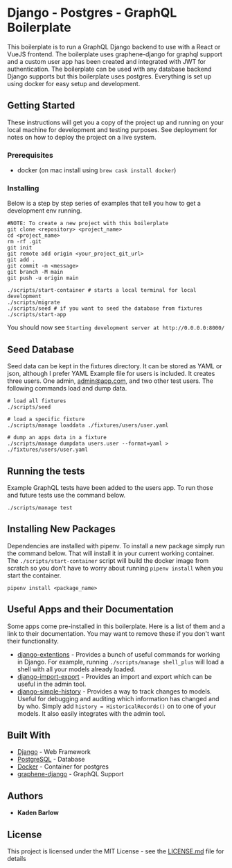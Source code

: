 # Django - Postgres - GraphQL Boilerplate

This boilerplate is to run a GraphQL Django backend to use with a React or VueJS frontend.
The boilerplate uses graphene-django for graphql support and a custom user app has been created and integrated with JWT for authentication. The boilerplate can be used with any database backend Django supports but this boilerplate uses postgres. Everything is set up using docker for easy setup and development.

## Getting Started

These instructions will get you a copy of the project up and running on your local machine for development and testing purposes. See deployment for notes on how to deploy the project on a live system.

### Prerequisites

- docker (on mac install using `brew cask install docker`)

### Installing

Below is a step by step series of examples that tell you how to get a development env running.

```
#NOTE: To create a new project with this boilerplate
git clone <repository> <project_name>
cd <project_name>
rm -rf .git
git init
git remote add origin <your_project_git_url>
git add .
git commit -m <message>
git branch -M main
git push -u origin main

./scripts/start-container # starts a local terminal for local development
./scripts/migrate
./scripts/seed # if you want to seed the database from fixtures
./scripts/start-app
```

You should now see `Starting development server at http://0.0.0.0:8000/`

## Seed Database

Seed data can be kept in the fixtures directory. It can be stored as YAML or json, although I prefer YAML
Example file for users is included. It creates three users. One admin, admin@app.com, and two other test users. The following commands load and dump data.

```
# load all fixtures
./scripts/seed

# load a specific fixture
./scripts/manage loaddata ./fixtures/users/user.yaml

# dump an apps data in a fixture
./scripts/manage dumpdata users.user --format=yaml > ./fixtures/users/user.yaml
```

## Running the tests

Example GraphQL tests have been added to the users app. To run those and future tests use the command below.

```
./scripts/manage test
```

## Installing New Packages

Dependencies are installed with pipenv. To install a new package simply run the command below. That will install it in your current working container. The `./scripts/start-container` script will build the docker image from scratch so you don't have to worry about running `pipenv install` when you start the container.

```
pipenv install <package_name>
```

## Useful Apps and their Documentation

Some apps come pre-installed in this boilerplate. Here is a list of them and a link to their documentation. You may want to remove these if you don't want their functionality.

- [django-extentions](https://django-extensions.readthedocs.io/en/latest/installation_instructions.html) - Provides a bunch of useful commands for working in Django. For example, running `./scripts/manage shell_plus` will load a shell with all your models already loaded.
- [django-import-export](https://django-import-export.readthedocs.io/en/stable/) - Provides an import and export which can be useful in the admin tool.
- [django-simple-history](https://django-simple-history.readthedocs.io/en/latest/) - Provides a way to track changes to models. Useful for debugging and auditing which information has changed and by who. Simply add `history = HistoricalRecords()` on to one of your models. It also easily integrates with the admin tool.


## Built With

* [Django](https://www.djangoproject.com/) - Web Framework
* [PostgreSQL](https://www.postgresql.org/) - Database
* [Docker](https://www.docker.com/) - Container for postgres
* [graphene-django](https://github.com/graphql-python/graphene-django) - GraphQL Support

## Authors

* **Kaden Barlow**

## License

This project is licensed under the MIT License - see the [LICENSE.md](LICENSE.md) file for details
